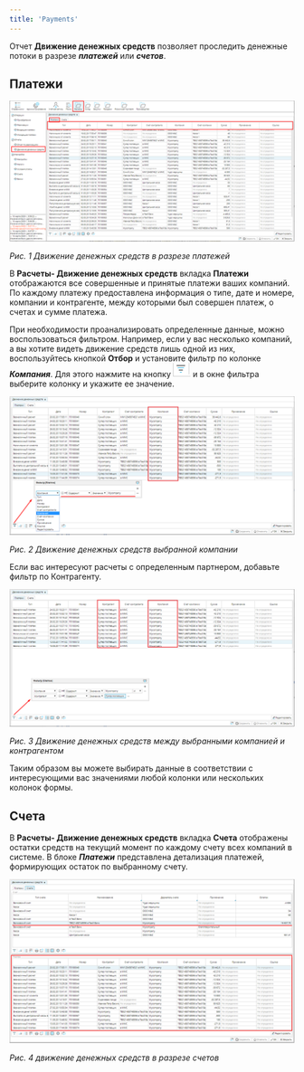 ```yaml
---
title: 'Payments'
---
```


Отчет **Движение денежных средств** позволяет проследить денежные потоки в разрезе ***платежей*** или ***счетов***.

## **Платежи**

![](attachments/12812305/12812310.png)

*Рис. 1 Движение денежных средств в разрезе платежей*

  

В **Расчеты- Движение денежных средств** вкладка **Платежи** отображаются все совершенные и принятые платежи ваших компаний. По каждому платежу предоставлена информация о типе, дате и номере, компании и контрагенте, между которыми был совершен платеж, о счетах и сумме платежа.

При необходимости проанализировать определенные данные, можно воспользоваться фильтром. Например, если у вас несколько компаний, а вы хотите видеть движение средств лишь одной из них, воспользуйтесь кнопкой **Отбор** и установите фильтр по колонке ***Компания***. Для этого нажмите на кнопку ![](attachments/12812305/12812309.png) и в окне фильтра выберите колонку и укажите ее значение.

![](attachments/12812305/12812308.png)

*Рис. 2 Движение денежных средств выбранной компании*

  

Если вас интересуют расчеты с определенным партнером, добавьте фильтр по Контрагенту.

![](attachments/12812305/12812307.png)

*Рис. 3 Движение денежных средств между выбранными компанией и контрагентом*

  

Таким образом вы можете выбирать данные в соответствии с интересующими вас значениями любой колонки или нескольких колонок формы.

  

## **Счета**

В **Расчеты- Движение денежных средств** вкладка **Счета** отображены остатки средств на текущий момент по каждому счету всех компаний в системе. В блоке ***Платежи*** представлена детализация платежей, формирующих остаток по выбранному счету.

![](attachments/12812305/12812306.png)

*Рис. 4 движение денежных средств в разрезе счетов*

  

  


